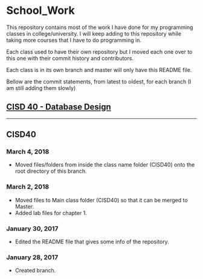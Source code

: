 # School_Work

This repository contains most of the work I have done for my programming classes in college/university. I will keep adding to this repository while taking more courses that I have to do programming in.

Each class used to have their own repository but I moved each one over to this one with their commit history and contributors.

Each class is in its own branch and master will only have this README file.

Bellow are the commit statements, from latest to oldest, for each branch (I am still adding them slowly)


## [CISD 40 - Database Design](#CISD40)
<!--## [CISD 31/31L - Database Management: Oracle](#CISD31)-->

* * *

## CISD40
### March 4, 2018
* Moved files/folders from inside the class name folder (CISD40) onto the root directory of this branch.
### March 2, 2018 
* Moved files to Main class folder (CISD40) so that it can be merged to Master.
* Added lab files for chapter 1.
### January 30, 2017 
* Edited the README file that gives some info of the repository.
### January 28, 2017 
* Created branch.
